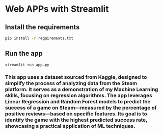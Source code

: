 # Web APPs with **Streamlit**

## Install the requirements
 ```bash
 pip install -r requirements.txt
 ```

 ## Run the app 
 ```bash
 streamlit run app.py
 ```

 ### This app uses a dataset sourced from **Kaggle**, designed to simplify the process of analyzing data from the **Steam platform**. It serves as a **demonstration of my Machine Learning skills**, focusing on regression algorithms. The app leverages Linear Regression and Random Forest models to predict the success of a game on Steam—measured by the percentage of positive reviews—based on specific features. Its goal is to identify the game with the highest predicted success rate, showcasing a practical application of ML techniques.


